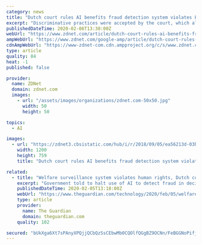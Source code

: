 ```yaml
---
category: news
title: "Dutch court rules AI benefits fraud detection system violates EU human rights"
excerpt: "Discriminative practices were accepted by the court, which also raised concerns over the tool's insufficient privacy safeguards and a lack of transparency. CNET: Clearview AI hit with cease-and-desist from Google, Facebook over facial recognition collection Alston applauded the decision, commenting: \"By applying universal human rights ..."
publishedDateTime: 2020-02-06T13:30:00Z
webUrl: "https://www.zdnet.com/article/dutch-court-rules-ai-benefits-fraud-detection-system-violates-eu-human-rights/"
ampWebUrl: "https://www.zdnet.com/google-amp/article/dutch-court-rules-ai-benefits-fraud-detection-system-violates-eu-human-rights/"
cdnAmpWebUrl: "https://www-zdnet-com.cdn.ampproject.org/c/s/www.zdnet.com/google-amp/article/dutch-court-rules-ai-benefits-fraud-detection-system-violates-eu-human-rights/"
type: article
quality: 84
heat: -1
published: false

provider:
  name: ZDNet
  domain: zdnet.com
  images:
    - url: "/assets/images/organizations/zdnet.com-50x50.jpg"
      width: 50
      height: 50

topics:
  - AI

images:
  - url: "https://zdnet3.cbsistatic.com/hub/i/r/2018/09/05/ea56213d-03b9-4e1c-add4-dd9d8659e133/resize/1200x900/0921563461aa76e305ea6d4224c2109d/screen-shot-2018-09-05-at-19-43-25.png"
    width: 1200
    height: 759
    title: "Dutch court rules AI benefits fraud detection system violates EU human rights"

related:
  - title: "Welfare surveillance system violates human rights, Dutch court rules"
    excerpt: "Government told to halt use of AI to detect fraud in decision hailed by privacy campaigners"
    publishedDateTime: 2020-02-05T13:18:00Z
    webUrl: "https://www.theguardian.com/technology/2020/feb/05/welfare-surveillance-system-violates-human-rights-dutch-court-rules"
    type: article
    provider:
      name: The Guardian
      domain: theguardian.com
    quality: 102

secured: "bUkXga6Xt7sPAnyXPQjjQCbQzSsCEbwMb0CQOlfQGgBZ9OCNn/FeBGGNoPifjlHdRsT3Pybu0d0I70CgoUO1tWDms4BvHsk7jIbaGq/LlH2lhb3FIPwQizPDvhzjgTe6h02N/I9xuHJx+uRPcErIc0Gfg0VrzAPL46fzh92XYSwohJjFFEQL16F7ZcEruB9o5G52ZRKDlR5GjidBhoE+KxweeRLQfvMdk0Ch7eMPwkgYCqS6EQfwKTUY4QefB1/ZLkDUyopdMDk3d/ZcQttQeQtd1hmcjCcsUGk0O3h2D/Z6ECZoUf1x5MPTGbTE6hnfx0rZNSXXPRl0Nb4hQPudaJfa8cmSyo44c5y4fXMKEPKvQJYsUD40k6D6voNxLT8YPNVAEVhC4wfbC2aU5fNzukz4St7S7tzE1L+H/Q8MuM8Z8Rq1qez5wTWKhKfxL1tqR7zJE2KhpOAEnc9HnTYaIkny2shzLGzNUJCFH/wFYy0=;hBub3AcvDR9LKAWh+Jqxng=="
---
```


